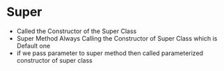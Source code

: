 # Super
- Called the Constructor of the Super Class
- Super Method Always Calling the Constructor of Super Class which is Default one 
- if we pass parameter to super method then called parameterized constructor of super class